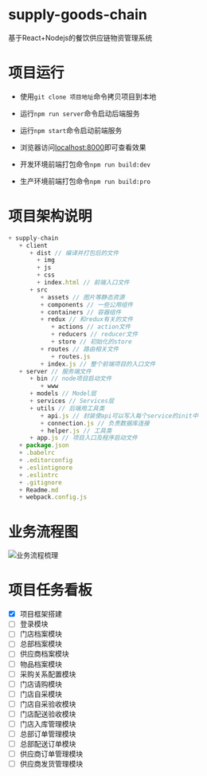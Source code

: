 # supply-goods-chain

  基于React+Nodejs的餐饮供应链物资管理系统

# 项目运行

- 使用`git clone 项目地址`命令拷贝项目到本地
- 运行`npm run server`命令启动后端服务
- 运行`npm start`命令启动前端服务
- 浏览器访问[localhost:8000](localhost:8000)即可查看效果

- 开发环境前端打包命令`npm run build:dev`
- 生产环境前端打包命令`npm run build:pro`

# 项目架构说明

```js
+ supply-chain
   + client
      + dist // 编译并打包后的文件
        + img
        + js
        + css
        + index.html // 前端入口文件
      + src
         + assets // 图片等静态资源
         + components // 一些公用组件
         + containers // 容器组件
         + redux // 和redux有关的文件
            + actions // action文件
            + reducers // reducer文件
            + store // 初始化的store
         + routes // 路由相关文件
            + routes.js
         + index.js // 整个前端项目的入口文件
   + server // 服务端文件
      + bin // node项目启动文件
         + www
      + models // Model层
      + services // Services层
      + utils // 后端用工具类
         + api.js // 封装使api可以写入每个service的init中
         + connection.js // 负责数据库连接
         + helper.js // 工具类
      + app.js // 项目入口及程序启动文件
   + package.json  
   + .babelrc
   + .editorconfig
   + .eslintignore
   + .eslintrc
   + .gitignore
   + Readme.md
   + webpack.config.js
```

# 业务流程图

![业务流程梳理](https://ws1.sinaimg.cn/large/006gU7ahly1fz8cv8y9cgj316w12smz1.jpg)

# 项目任务看板

- [x] 项目框架搭建
- [ ] 登录模块
- [ ] 门店档案模块
- [ ] 总部档案模块
- [ ] 供应商档案模块
- [ ] 物品档案模块
- [ ] 采购关系配置模块
- [ ] 门店请购模块
- [ ] 门店自采模块
- [ ] 门店自采验收模块
- [ ] 门店配送验收模块
- [ ] 门店入库管理模块
- [ ] 总部订单管理模块
- [ ] 总部配送订单模块
- [ ] 供应商订单管理模块
- [ ] 供应商发货管理模块